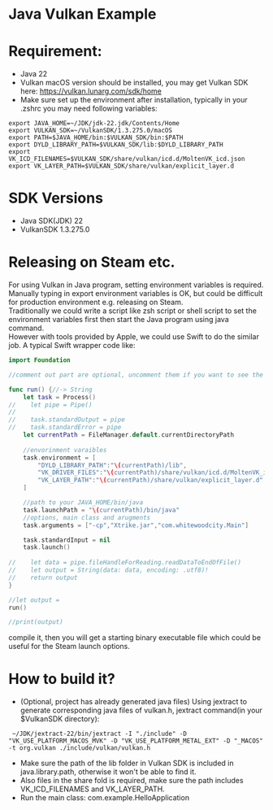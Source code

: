 # Java Vulkan Example  

# Requirement:  

* Java 22
* Vulkan macOS version should be installed, you may get Vulkan SDK here: https://vulkan.lunarg.com/sdk/home
* Make sure set up the environment after installation, typically in your .zshrc you may need following variables:
```text
export JAVA_HOME=~/JDK/jdk-22.jdk/Contents/Home
export VULKAN_SDK=~/VulkanSDK/1.3.275.0/macOS
export PATH=$JAVA_HOME/bin:$VULKAN_SDK/bin:$PATH
export DYLD_LIBRARY_PATH=$VULKAN_SDK/lib:$DYLD_LIBRARY_PATH
export VK_ICD_FILENAMES=$VULKAN_SDK/share/vulkan/icd.d/MoltenVK_icd.json
export VK_LAYER_PATH=$VULKAN_SDK/share/vulkan/explicit_layer.d
```

# SDK Versions 

* Java SDK(JDK) 22
* VulkanSDK 1.3.275.0

# Releasing on Steam etc.

For using Vulkan in Java program, setting environment variables is required.  
Manually typing in export environment variables is OK, but could be difficult for production environment e.g. releasing on Steam.  
Traditionally we could write a script like zsh script or shell script to set the environment variables first then start the Java program using java command.  
However with tools provided by Apple, we could use Swift to do the similar job.
A typical Swift wrapper code like:
```swift
import Foundation

//comment out part are optional, uncomment them if you want to see the output

func run() {//-> String
    let task = Process()
//    let pipe = Pipe()
//    
//    task.standardOutput = pipe
//    task.standardError = pipe
    let currentPath = FileManager.default.currentDirectoryPath
    
    //envorinment varaibles
    task.environment = [
        "DYLD_LIBRARY_PATH":"\(currentPath)/lib",
        "VK_DRIVER_FILES":"\(currentPath)/share/vulkan/icd.d/MoltenVK_icd.json",
        "VK_LAYER_PATH":"\(currentPath)/share/vulkan/explicit_layer.d"
    ]

    //path to your JAVA_HOME/bin/java
    task.launchPath = "\(currentPath)/bin/java"
    //options, main class and arugments
    task.arguments = ["-cp","Xtrike.jar","com.whitewoodcity.Main"]

    task.standardInput = nil
    task.launch()
    
//    let data = pipe.fileHandleForReading.readDataToEndOfFile()
//    let output = String(data: data, encoding: .utf8)!
//    return output
}

//let output =
run()

//print(output)
```
compile it, then you will get a starting binary executable file which could be useful for the Steam launch options.

# How to build it?

* (Optional, project has already generated java files) Using jextract to generate corresponding java files of vulkan.h, jextract command(in your $VulkanSDK directory): 
```text
 ~/JDK/jextract-22/bin/jextract -I "./include" -D "VK_USE_PLATFORM_MACOS_MVK" -D "VK_USE_PLATFORM_METAL_EXT" -D "_MACOS" -t org.vulkan ./include/vulkan/vulkan.h
```
* Make sure the path of the lib folder in Vulkan SDK is included in java.library.path, otherwise it won't be able to find it.
* Also files in the share fold is required, make sure the path includes VK_ICD_FILENAMES and VK_LAYER_PATH.
* Run the main class: com.example.HelloApplication